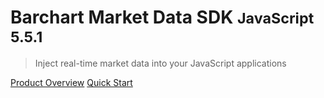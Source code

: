 # Barchart Market Data SDK <small>JavaScript 5.5.1</small>

> Inject real-time market data into your JavaScript applications

[Product Overview](/content/product_overview)
[Quick Start](/content/quick_start)
